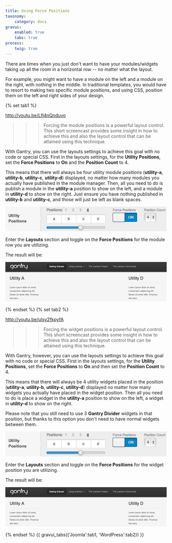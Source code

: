 ```yaml
---
title: Using Force Positions
taxonomy:
    category: docs
gravui:
    enabled: true
    tabs: true
process:
    twig: true
---
```


There are times when you just don't want to have your modules/widgets taking up all the room in a horizontal row -- no matter what the layout. 

For example, you might want to have a module on the left and a module on the right, with nothing in the middle. In traditional templates, you would have to resort to making two specific module positions, and using CSS, position them on the left and right sides of your design.

{% set tab1 %}

http://youtu.be/Lfl4nQnduvo

>>> Forcing the module positions is a powerful layout control. This short screencast provides some insight in how to achieve this and also the layout control that can be attained using this technique.

With Gantry, you can use the layouts settings to achieve this goal with no code or special CSS. First in the layouts settings, for the **Utility Positions**, set the **Force Positions** to **On** and the **Position Count** to 4.

This means that there will always be four utility module positions (**utility-a**, **utility-b**, **utility-c**, **utility-d**) displayed, no matter how many modules you actually have published in the module manager. Then, all you need to do is publish a module in the **utility-a** position to show on the left, and a module in **utility-d** to show on the right. Just ensure you have nothing published in **utility-b** and **utility-c**, and those will just be left as blank spaces.

![](force-positions1.jpg)

Enter the **Layouts** section and toggle on the **Force Positions** for the module row you are utilizing.

The result will be:

![](force-positions2.jpg)

{% endset %}
{% set tab2 %}

http://youtu.be/ulsy2fkpyfA

>>> Forcing the widget positions is a powerful layout control. This short screencast provides some insight in how to achieve this and also the layout control that can be attained using this technique.

With Gantry, however, you can use the layouts settings to achieve this goal with no code or special CSS. First in the layouts settings, for the **Utility Positions**, set the **Force Positions** to **On** and then set the **Position Count** to 4.

This means that there will always be 4 utility widgets placed in the position (**utility-a**, **utility-b**, **utility-c**, **utility-d**) displayed no matter how many widgets you actually have placed in the widget position. Then all you need to do is place a widget in the **utility-a** position to show on the left, a widget in **utility-d** to show on the right. 

Please note that you still need to use 3 **Gantry Divider** widgets in that position, but thanks to this option you don't need to have normal widgets between them.

![](force-positions1.jpg)

Enter the **Layouts** section and toggle on the **Force Positions** for the widget position you are utilizing.


The result will be:

![](force-positions2.jpg)

{% endset %}
{{ gravui_tabs({'Joomla':tab1, 'WordPress':tab2}) }}


